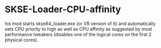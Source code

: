 # SKSE-Loader-CPU-affinity
his mod starts skse64_loader.exe (or VR version of it) and automatically sets CPU priority to high as well as CPU affinity as suggested by most performance tweakers (disables one of the logical cores on the first 2 physical cores). 
